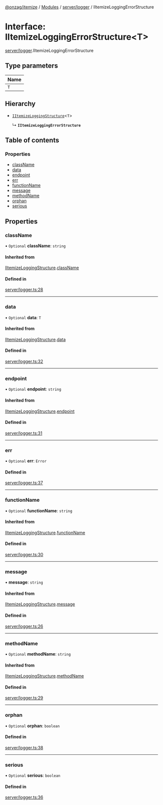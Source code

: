 [@onzag/itemize](../README.md) / [Modules](../modules.md) / [server/logger](../modules/server_logger.md) / IItemizeLoggingErrorStructure

# Interface: IItemizeLoggingErrorStructure\<T\>

[server/logger](../modules/server_logger.md).IItemizeLoggingErrorStructure

## Type parameters

| Name |
| :------ |
| `T` |

## Hierarchy

- [`IItemizeLoggingStructure`](server_logger.IItemizeLoggingStructure.md)\<`T`\>

  ↳ **`IItemizeLoggingErrorStructure`**

## Table of contents

### Properties

- [className](server_logger.IItemizeLoggingErrorStructure.md#classname)
- [data](server_logger.IItemizeLoggingErrorStructure.md#data)
- [endpoint](server_logger.IItemizeLoggingErrorStructure.md#endpoint)
- [err](server_logger.IItemizeLoggingErrorStructure.md#err)
- [functionName](server_logger.IItemizeLoggingErrorStructure.md#functionname)
- [message](server_logger.IItemizeLoggingErrorStructure.md#message)
- [methodName](server_logger.IItemizeLoggingErrorStructure.md#methodname)
- [orphan](server_logger.IItemizeLoggingErrorStructure.md#orphan)
- [serious](server_logger.IItemizeLoggingErrorStructure.md#serious)

## Properties

### className

• `Optional` **className**: `string`

#### Inherited from

[IItemizeLoggingStructure](server_logger.IItemizeLoggingStructure.md).[className](server_logger.IItemizeLoggingStructure.md#classname)

#### Defined in

[server/logger.ts:28](https://github.com/onzag/itemize/blob/73e0c39e/server/logger.ts#L28)

___

### data

• `Optional` **data**: `T`

#### Inherited from

[IItemizeLoggingStructure](server_logger.IItemizeLoggingStructure.md).[data](server_logger.IItemizeLoggingStructure.md#data)

#### Defined in

[server/logger.ts:32](https://github.com/onzag/itemize/blob/73e0c39e/server/logger.ts#L32)

___

### endpoint

• `Optional` **endpoint**: `string`

#### Inherited from

[IItemizeLoggingStructure](server_logger.IItemizeLoggingStructure.md).[endpoint](server_logger.IItemizeLoggingStructure.md#endpoint)

#### Defined in

[server/logger.ts:31](https://github.com/onzag/itemize/blob/73e0c39e/server/logger.ts#L31)

___

### err

• `Optional` **err**: `Error`

#### Defined in

[server/logger.ts:37](https://github.com/onzag/itemize/blob/73e0c39e/server/logger.ts#L37)

___

### functionName

• `Optional` **functionName**: `string`

#### Inherited from

[IItemizeLoggingStructure](server_logger.IItemizeLoggingStructure.md).[functionName](server_logger.IItemizeLoggingStructure.md#functionname)

#### Defined in

[server/logger.ts:30](https://github.com/onzag/itemize/blob/73e0c39e/server/logger.ts#L30)

___

### message

• **message**: `string`

#### Inherited from

[IItemizeLoggingStructure](server_logger.IItemizeLoggingStructure.md).[message](server_logger.IItemizeLoggingStructure.md#message)

#### Defined in

[server/logger.ts:26](https://github.com/onzag/itemize/blob/73e0c39e/server/logger.ts#L26)

___

### methodName

• `Optional` **methodName**: `string`

#### Inherited from

[IItemizeLoggingStructure](server_logger.IItemizeLoggingStructure.md).[methodName](server_logger.IItemizeLoggingStructure.md#methodname)

#### Defined in

[server/logger.ts:29](https://github.com/onzag/itemize/blob/73e0c39e/server/logger.ts#L29)

___

### orphan

• `Optional` **orphan**: `boolean`

#### Defined in

[server/logger.ts:38](https://github.com/onzag/itemize/blob/73e0c39e/server/logger.ts#L38)

___

### serious

• `Optional` **serious**: `boolean`

#### Defined in

[server/logger.ts:36](https://github.com/onzag/itemize/blob/73e0c39e/server/logger.ts#L36)
